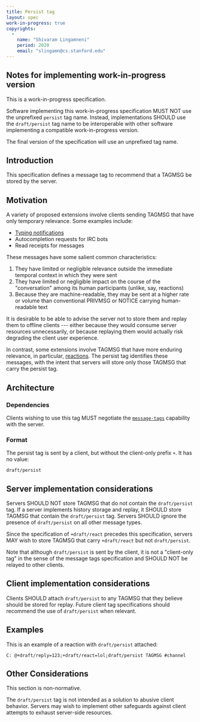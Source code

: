 ```yaml
---
title: Persist tag
layout: spec
work-in-progress: true
copyrights:
  -
    name: "Shivaram Lingamneni"
    period: 2020
    email: "slingamn@cs.stanford.edu"
---
```


## Notes for implementing work-in-progress version

This is a work-in-progress specification.

Software implementing this work-in-progress specification MUST NOT use the unprefixed `persist` tag name. Instead, implementations SHOULD use the `draft/persist` tag name to be interoperable with other software implementing a compatible work-in-progress version.

The final version of the specification will use an unprefixed tag name.

## Introduction

This specification defines a message tag to recommend that a TAGMSG be stored by the server.

## Motivation

A variety of proposed extensions involve clients sending TAGMSG that have only temporary relevance. Some examples include:

* [Typing notifications](https://ircv3.net/specs/client-tags/typing)
* Autocompletion requests for IRC bots
* Read receipts for messages

These messages have some salient common characteristics:

1. They have limited or negligible relevance outside the immediate temporal context in which they were sent
1. They have limited or negligible impact on the course of the "conversation" among its human participants (unlike, say, reactions)
1. Because they are machine-readable, they may be sent at a higher rate or volume than conventional PRIVMSG or NOTICE carrying human-readable text

It is desirable to be able to advise the server not to store them and replay them to offline clients --- either because they would consume server resources unnecessarily, or because replaying them would actually risk degrading the client user experience.

In contrast, some extensions involve TAGMSG that have more enduring relevance, in particular, [reactions](./react). The persist tag identifies these messages, with the intent that servers will store only those TAGMSG that carry the persist tag.

## Architecture

### Dependencies

Clients wishing to use this tag MUST negotiate the [`message-tags`](../extensions/message-tags.html) capability with the server.

### Format

The persist tag is sent by a client, but without the client-only prefix `+`. It has no value:

    draft/persist

## Server implementation considerations

Servers SHOULD NOT store TAGMSG that do not contain the `draft/persist` tag. If a server implements history storage and replay, it SHOULD store TAGMSG that contain the `draft/persist` tag. Servers SHOULD ignore the presence of `draft/persist` on all other message types.

Since the specification of `+draft/react` precedes this specification, servers MAY wish to store TAGMSG that carry `+draft/react` but not `draft/persist`.

Note that although `draft/persist` is sent by the client, it is not a "client-only tag" in the sense of the message tags specification and SHOULD NOT be relayed to other clients.

## Client implementation considerations

Clients SHOULD attach `draft/persist` to any TAGMSG that they believe should be stored for replay. Future client tag specifications should recommend the use of `draft/persist` when relevant.

## Examples

This is an example of a reaction with `draft/persist` attached:

    C: @+draft/reply=123;+draft/react=lol;draft/persist TAGMSG #channel

## Other Considerations

This section is non-normative.

The `draft/persist` tag is not intended as a solution to abusive client behavior. Servers may wish to implement other safeguards against client attempts to exhaust server-side resources.
